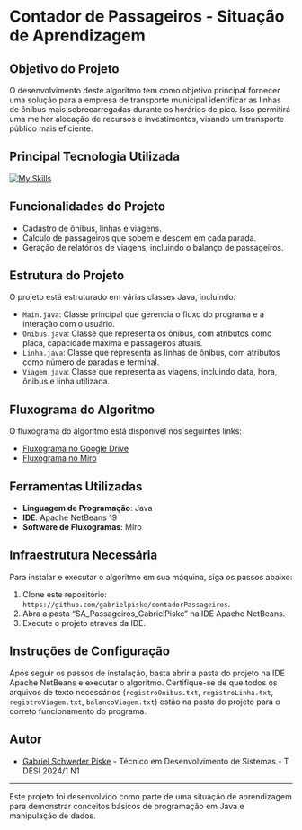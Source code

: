 # Contador de Passageiros - Situação de Aprendizagem

## Objetivo do Projeto
O desenvolvimento deste algoritmo tem como objetivo principal fornecer uma solução para a empresa de transporte municipal identificar as linhas de ônibus mais sobrecarregadas durante os horários de pico. Isso permitirá uma melhor alocação de recursos e investimentos, visando um transporte público mais eficiente.

## Principal Tecnologia Utilizada

[![My Skills](https://skillicons.dev/icons?i=java&theme=dark)](https://skillicons.dev)

## Funcionalidades do Projeto
- Cadastro de ônibus, linhas e viagens.
- Cálculo de passageiros que sobem e descem em cada parada.
- Geração de relatórios de viagens, incluindo o balanço de passageiros.

## Estrutura do Projeto
O projeto está estruturado em várias classes Java, incluindo:
- `Main.java`: Classe principal que gerencia o fluxo do programa e a interação com o usuário.
- `Onibus.java`: Classe que representa os ônibus, com atributos como placa, capacidade máxima e passageiros atuais.
- `Linha.java`: Classe que representa as linhas de ônibus, com atributos como número de paradas e terminal.
- `Viagem.java`: Classe que representa as viagens, incluindo data, hora, ônibus e linha utilizada.

## Fluxograma do Algoritmo
O fluxograma do algoritmo está disponível nos seguintes links:
- [Fluxograma no Google Drive](https://drive.google.com/drive/folders/19RZ2clabXchAE0dgje5V6WPWPHzLfWBX?usp=drive_link)
- [Fluxograma no Miro](https://miro.com/app/board/uXjVK00jOBo=/?share_link_id=788314260011)

## Ferramentas Utilizadas
- **Linguagem de Programação**: Java
- **IDE**: Apache NetBeans 19
- **Software de Fluxogramas**: Miro

## Infraestrutura Necessária
Para instalar e executar o algoritmo em sua máquina, siga os passos abaixo:
1. Clone este repositório: `https://github.com/gabrielpiske/contadorPassageiros`.
2. Abra a pasta “SA_Passageiros_GabrielPiske” na IDE Apache NetBeans.
3. Execute o projeto através da IDE.

## Instruções de Configuração
Após seguir os passos de instalação, basta abrir a pasta do projeto na IDE Apache NetBeans e executar o algoritmo. Certifique-se de que todos os arquivos de texto necessários (`registroOnibus.txt`, `registroLinha.txt`, `registroViagem.txt`, `balancoViagem.txt`) estão na pasta do projeto para o correto funcionamento do programa.

## Autor
- <a href="https://br.linkedin.com/in/gabriel-piske">Gabriel Schweder Piske</a> - Técnico em Desenvolvimento de Sistemas - T DESI 2024/1 N1

---

Este projeto foi desenvolvido como parte de uma situação de aprendizagem para demonstrar conceitos básicos de programação em Java e manipulação de dados.
